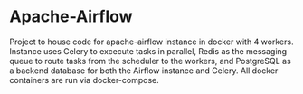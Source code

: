 # Apache-Airflow
Project to house code for apache-airflow instance in docker with 4 workers.  Instance uses Celery to excecute tasks in parallel, Redis as the messaging queue to route tasks from the scheduler to the workers, and PostgreSQL as a backend database for both the Airflow instance and Celery.  All docker containers are run via docker-compose.
